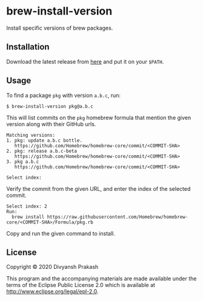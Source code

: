 # brew-install-version

Install specific versions of brew packages.

## Installation

Download the latest release from [here](https://github.com/LaurentFough/brew-install-version/releases) and put it on your `$PATH`.

## Usage

To find a package `pkg` with version `a.b.c`, run:
```
$ brew-install-version pkg@a.b.c
```
This will list commits on the `pkg` homebrew formula that mention the given version along with their GitHub urls.
```
Matching versions:
1. pkg: update a.b.c bottle.
   https://github.com/Homebrew/homebrew-core/commit/<COMMIT-SHA>
2. pkg: release a.b.c-beta
   https://github.com/Homebrew/homebrew-core/commit/<COMMIT-SHA>
3. pkg a.b.c
   https://github.com/Homebrew/homebrew-core/commit/<COMMIT-SHA>

Select index: 
```
Verify the commit from the given URL, and enter the index of the selected commit.
```
Select index: 2
Run:
  brew install https://raw.githubusercontent.com/Homebrew/homebrew-core/<COMMIT-SHA>/Formula/pkg.rb
```
Copy and run the given command to install.

## License

Copyright © 2020 Divyansh Prakash

This program and the accompanying materials are made available under the
terms of the Eclipse Public License 2.0 which is available at
http://www.eclipse.org/legal/epl-2.0.
